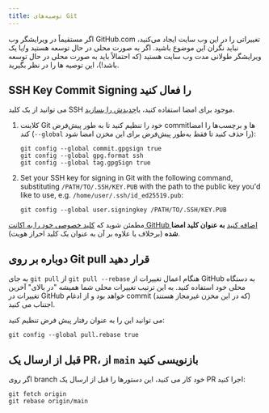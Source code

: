 ```yaml
---
title: توصیه‌های Git
---
```


اگر مستقیماً در ویرایشگر وب GitHub.com تغییراتی را در این وب سایت ایجاد می‌کنید، نباید نگران این موضوع باشید. اگر به صورت محلی در حال توسعه هستید و/یا یک ویرایشگر طولانی مدت وب سایت هستید (که احتمالاً باید به صورت محلی در حال توسعه باشد!)، این توصیه ها را در نظر بگیرید.

## SSH Key Commit Signing را فعال کنید

می توانید از یک کلید SSH موجود برای امضا استفاده کنید، یا[جدیدش را بسازید](https://docs.github.com/en/authentication/connecting-to-github-with-ssh/generating-a-new-ssh-key-and-adding-it-to-the-ssh-agent).

1. کلاینت Git خود را تنظیم کنید تا به طور پیش‌فرض commitها و برچسب‌ها را امضا کند (`--global` را حذف کنید تا فقط به‌طور پیش‌فرض برای این مخزن امضا شود):
   ```
   git config --global commit.gpgsign true
   git config --global gpg.format ssh
   git config --global tag.gpgSign true
   ```
2. Set your SSH key for signing in Git with the following command, substituting `/PATH/TO/.SSH/KEY.PUB` with the path to the public key you'd like to use, e.g. `/home/user/.ssh/id_ed25519.pub`:
   ```
   git config --global user.signingkey /PATH/TO/.SSH/KEY.PUB
   ```

مطمئن شوید که [ کلید خصوصی خود را به اکانت GitHub اضافه کنید](https://docs.github.com/en/authentication/connecting-to-github-with-ssh/adding-a-new-ssh-key-to-your-github-account#adding-a-new-ssh-key-to-your-account) **به عنوان کلید امضا شده** (برخلاف یا علاوه بر آن به عنوان یک کلید احراز هویت).

## دوباره بر روی Git pull قرار دهید

به جای `git pull` از `git pull --rebase` هنگام اعمال تغییرات از GitHub به دستگاه محلی خود استفاده کنید. به این ترتیب تغییرات محلی شما همیشه "در بالای" آخرین تغییرات در GitHub خواهد بود و از ادغام commit (که در این مخزن غیرمجاز هستند) اجتناب می کنید.

می توانید این را به عنوان رفتار پیش فرض تنظیم کنید:

```
git config --global pull.rebase true
```

## قبل از ارسال یک PR، از `main` بازنویسی کنید

اگر روی branch خود کار می کنید، این دستورها را قبل از ارسال یک PR اجرا کنید:

```
git fetch origin
git rebase origin/main
```
